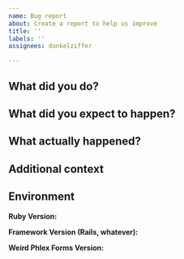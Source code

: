 ```yaml
---
name: Bug report
about: Create a report to help us improve
title: ''
labels: ''
assignees: dunkelziffer

---
```


## What did you do?

## What did you expect to happen?

## What actually happened?

## Additional context

## Environment

**Ruby Version:**

**Framework Version (Rails, whatever):**

**Weird Phlex Forms Version:**

